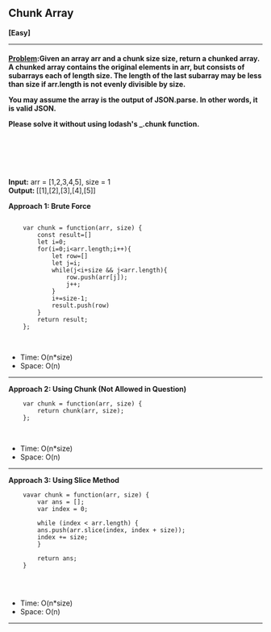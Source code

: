 ##  Chunk Array


<b>[Easy]</b>
<br/>

<hr/>

<h4><a href="https://leetcode.com/problems/chunk-array/description/?utm_campaign=PostD21&utm_medium=Post&utm_source=Post&gio_link_id=YoXvrdGR">Problem</a>:Given an array arr and a chunk size size, return a chunked array. A chunked array contains the original elements in arr, but consists of subarrays each of length size. The length of the last subarray may be less than size if arr.length is not evenly divisible by size.<br>

You may assume the array is the output of JSON.parse. In other words, it is valid JSON.<br>

Please solve it without using lodash's _.chunk function.<br>

 <br>


<br/>

</h4>

<br/>

<b>Input:</b> arr = [1,2,3,4,5], size = 1 <br>
<b>Output: </b>[[1],[2],[3],[4],[5]]<br>


<b>Approach 1: Brute Force </b> 
<br/>

```

    var chunk = function(arr, size) {
        const result=[]
        let i=0;
        for(i=0;i<arr.length;i++){
            let row=[]
            let j=i;
            while(j<i+size && j<arr.length){
                row.push(arr[j]);
                j++;
            }
            i+=size-1;
            result.push(row)
        }
        return result;
    };

```

<br/>
<ul>
<li>Time: O(n*size) </li>
<li>Space: O(n) </li>
</ul>
<hr>

<b>Approach 2: Using Chunk (Not Allowed in Question) </b> 
<br/>

```
    var chunk = function(arr, size) {
        return chunk(arr, size);
    };

```

<br/>
<ul>
<li>Time: O(n*size) </li>
<li>Space: O(n) </li>
</ul>
<hr>

<b>Approach 3: Using Slice Method</b> 
<br/>

```
    vavar chunk = function(arr, size) {
        var ans = [];
        var index = 0;
    
        while (index < arr.length) {
        ans.push(arr.slice(index, index + size));
        index += size;
        }
    
        return ans;
    }


```

<br/>
<ul>
<li>Time: O(n*size) </li>
<li>Space: O(n) </li>
</ul>
<hr>

